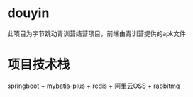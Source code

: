 # douyin
此项目为字节跳动青训营结营项目，前端由青训营提供的apk文件
# 项目技术栈
springboot + mybatis-plus + redis + 阿里云OSS + rabbitmq
